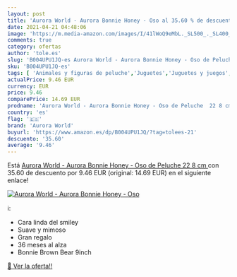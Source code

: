 ```yaml
---
layout: post
title: 'Aurora World - Aurora Bonnie Honey - Oso al 35.60 % de descuento'
date: 2021-04-21 04:48:06
image: 'https://m.media-amazon.com/images/I/41lWoQ9eMbL._SL500_._SL400_.jpg'
comments: true
category: ofertas
author: 'tole.es'
slug: 'B004UPU1JQ-es Aurora World - Aurora Bonnie Honey - Oso de Peluche 22 8 cm'
sku: 'B004UPU1JQ-es'
tags: [ 'Animales y figuras de peluche','Juguetes','Juguetes y juegos','Peluches','aurora world','peluche', ]
actualPrice: 9.46 EUR
currency: EUR
price: 9.46
comparePrice: 14.69 EUR
prodname: 'Aurora World - Aurora Bonnie Honey - Oso de Peluche  22 8 cm '
country: 'es'
flag: '🇪🇸'
brand: 'Aurora World'
buyurl: 'https://www.amazon.es/dp/B004UPU1JQ/?tag=tolees-21'
descuento: '35.60'
average: '9.46'
---
```


Está [Aurora World - Aurora Bonnie Honey - Oso de Peluche  22 8 cm ](https://www.amazon.es/dp/B004UPU1JQ/?tag=tolees-21) con 35.60 de descuento por 9.46 EUR (original: 14.69 EUR) en el siguiente enlace!

[![Aurora World - Aurora Bonnie Honey - Oso](https://m.media-amazon.com/images/I/41lWoQ9eMbL._SL500_._SL400_.jpg)](https://www.amazon.es/dp/B004UPU1JQ/?tag=tolees-21)

ℹ️:

- Cara linda del smiley
- Suave y mimoso
- Gran regalo
- 36 meses al alza
- Bonnie Brown Bear 9inch

[🛒 Ver la oferta!!](https://www.amazon.es/dp/B004UPU1JQ/?tag=tolees-21)
